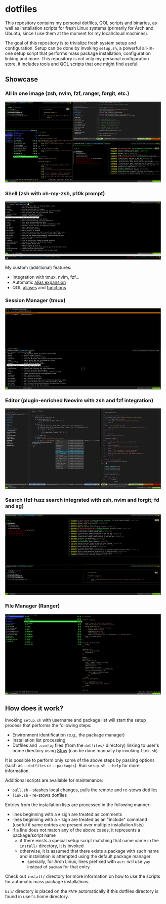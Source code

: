 # dotfiles

This repository contains my personal dotfiles, QOL scripts and binaries, as well as installation scripts for fresh Linux systems (primarily for Arch and Ubuntu, since I use them at the moment for my local/cloud machines).

The goal of this repository is to trivialize fresh system setup and configuration. Setup can be done by invoking `setup.sh`, a powerful all-in-one setup script that performs mass package installation, configuration linking and more. This repository is not only my personal configuration store, it includes tools and QOL scripts that one might find useful. 


## Showcase

### All in one image (zsh, nvim, fzf, ranger, forgit, etc.)
![all-in-one](screenshots/all-in-one.png)

### Shell (zsh with oh-my-zsh, p10k prompt)
![zsh](screenshots/zsh.png)
![prompt](screenshots/prompt.png)

My custom (additional) features:
- Integration with tmux, nvim, fzf...
- Automatic [alias expansion](dotfiles/.zshrc)
- QOL [aliases](dotfiles/.aliases.zsh) and [functions](bin)

### Session Manager (tmux)
![tmux](screenshots/tmux.png)

### Editor (plugin-enriched Neovim with zsh and fzf integration)
![nvim](screenshots/nvim.png)

### Search (fzf fuzz search integrated with zsh, nvim and forgit; fd and ag)
![fzf](screenshots/fzf.png)

### File Manager (Ranger)
![ranger](screenshots/ranger.png)


## How does it work?

Invoking `setup.sh` with username and package list will start the setup process that performs the following steps:
- Environment identification (e.g., the package manager)
- Installation list processing
- Dotfiles and `.config` files (from the `dotfiles/` directory) linking to user's home directory using [Stow](https://www.gnu.org/software/stow/) (can be done manually by invoking `link.sh`)

It is possible to perform only some of the above steps by passing options (such as `--dotfiles` or `--packages`). Run `setup.sh --help` for more information.

Additional scripts are available for maintenance:
- `pull.sh` - stashes local changes, pulls the remote and re-stows dotfiles
- `link.sh` - re-stows dotfiles

Entries from the installation lists are processed in the following manner:
- lines beginning with a `#` sign are treated as comments
- lines beginning with a `+` sign are treated as an "include" command (useful if same entries are present over multiple installation lists)
- if a line does not match any of the above cases, it represents a package/script name
    - if there exists a special setup script matching that name name in the `install/` directory, it is invoked
    - otherwise, it is assumed that there exists a package with such name and installation is attempted using the default package manager
        - specially, for Arch Linux, lines prefixed with `aur:` will use `yay` instead of `pacman` for that entry

Check out `install/` directory for more information on how to use the scripts for automatic mass package installations.

`bin/` directory is placed on the `PATH` automatically if this dotfiles directory is found in user's home directory.

